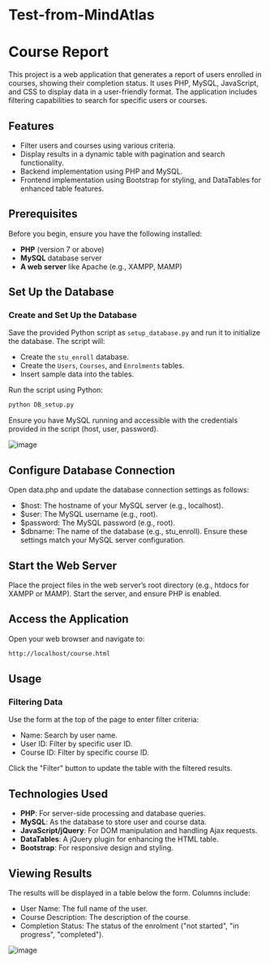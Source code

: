 # Test-from-MindAtlas

# Course Report

This project is a web application that generates a report of users enrolled in courses, showing their completion status. It uses PHP, MySQL, JavaScript, and CSS to display data in a user-friendly format. The application includes filtering capabilities to search for specific users or courses.

## Features

- Filter users and courses using various criteria.
- Display results in a dynamic table with pagination and search functionality.
- Backend implementation using PHP and MySQL.
- Frontend implementation using Bootstrap for styling, and DataTables for enhanced table features.

## Prerequisites

Before you begin, ensure you have the following installed:

- **PHP** (version 7 or above)
- **MySQL** database server
- **A web server** like Apache (e.g., XAMPP, MAMP)


## Set Up the Database

### Create and Set Up the Database

Save the provided Python script as `setup_database.py` and run it to initialize the database. The script will:

- Create the `stu_enroll` database.
- Create the `Users`, `Courses`, and `Enrolments` tables.
- Insert sample data into the tables.

Run the script using Python:

```bash
python DB_setup.py
```

Ensure you have MySQL running and accessible with the credentials provided in the script (host, user, password).

![image](https://github.com/user-attachments/assets/09af2e78-fd5f-4d81-8198-45038a647573)

## Configure Database Connection
Open data.php and update the database connection settings as follows:

- $host: The hostname of your MySQL server (e.g., localhost).
- $user: The MySQL username (e.g., root).
- $password: The MySQL password (e.g., root).
- $dbname: The name of the database (e.g., stu_enroll).
Ensure these settings match your MySQL server configuration.

## Start the Web Server
Place the project files in the web server’s root directory (e.g., htdocs for XAMPP or MAMP). Start the server, and ensure PHP is enabled.

## Access the Application
Open your web browser and navigate to:

```bash
http://localhost/course.html
```

## Usage
### Filtering Data
Use the form at the top of the page to enter filter criteria:

- Name: Search by user name.
- User ID: Filter by specific user ID.
- Course ID: Filter by specific course ID.

Click the "Filter" button to update the table with the filtered results.

## Technologies Used
- **PHP**: For server-side processing and database queries.
- **MySQL**: As the database to store user and course data.
- **JavaScript/jQuery**: For DOM manipulation and handling Ajax requests.
- **DataTables**: A jQuery plugin for enhancing the HTML table.
- **Bootstrap**: For responsive design and styling.
  
## Viewing Results
The results will be displayed in a table below the form. Columns include:

- User Name: The full name of the user.
- Course Description: The description of the course.
- Completion Status: The status of the enrolment ("not started", "in progress", "completed").

![image](https://github.com/user-attachments/assets/c4a7a42c-1530-4afe-81eb-2f66ab220942)

